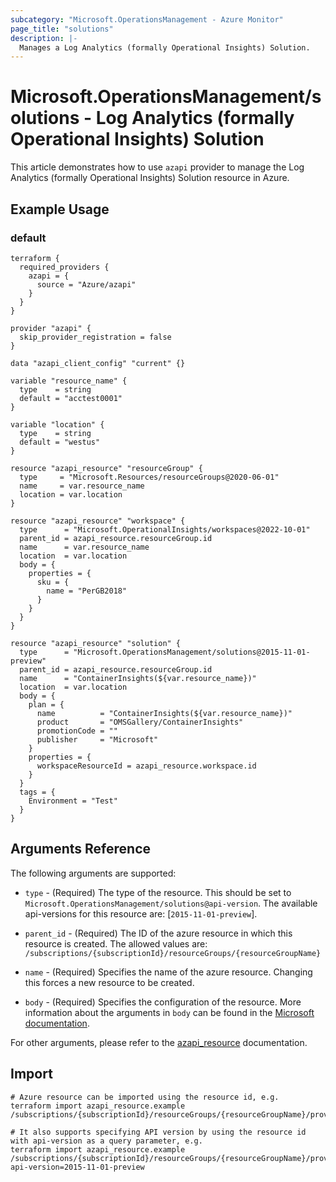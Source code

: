 ```yaml
---
subcategory: "Microsoft.OperationsManagement - Azure Monitor"
page_title: "solutions"
description: |-
  Manages a Log Analytics (formally Operational Insights) Solution.
---
```


# Microsoft.OperationsManagement/solutions - Log Analytics (formally Operational Insights) Solution

This article demonstrates how to use `azapi` provider to manage the Log Analytics (formally Operational Insights) Solution resource in Azure.

## Example Usage

### default

```hcl
terraform {
  required_providers {
    azapi = {
      source = "Azure/azapi"
    }
  }
}

provider "azapi" {
  skip_provider_registration = false
}

data "azapi_client_config" "current" {}

variable "resource_name" {
  type    = string
  default = "acctest0001"
}

variable "location" {
  type    = string
  default = "westus"
}

resource "azapi_resource" "resourceGroup" {
  type     = "Microsoft.Resources/resourceGroups@2020-06-01"
  name     = var.resource_name
  location = var.location
}

resource "azapi_resource" "workspace" {
  type      = "Microsoft.OperationalInsights/workspaces@2022-10-01"
  parent_id = azapi_resource.resourceGroup.id
  name      = var.resource_name
  location  = var.location
  body = {
    properties = {
      sku = {
        name = "PerGB2018"
      }
    }
  }
}

resource "azapi_resource" "solution" {
  type      = "Microsoft.OperationsManagement/solutions@2015-11-01-preview"
  parent_id = azapi_resource.resourceGroup.id
  name      = "ContainerInsights(${var.resource_name})"
  location  = var.location
  body = {
    plan = {
      name          = "ContainerInsights(${var.resource_name})"
      product       = "OMSGallery/ContainerInsights"
      promotionCode = ""
      publisher     = "Microsoft"
    }
    properties = {
      workspaceResourceId = azapi_resource.workspace.id
    }
  }
  tags = {
    Environment = "Test"
  }
}

```



## Arguments Reference

The following arguments are supported:

* `type` - (Required) The type of the resource. This should be set to `Microsoft.OperationsManagement/solutions@api-version`. The available api-versions for this resource are: [`2015-11-01-preview`].

* `parent_id` - (Required) The ID of the azure resource in which this resource is created. The allowed values are:  
  `/subscriptions/{subscriptionId}/resourceGroups/{resourceGroupName}`

* `name` - (Required) Specifies the name of the azure resource. Changing this forces a new resource to be created.

* `body` - (Required) Specifies the configuration of the resource. More information about the arguments in `body` can be found in the [Microsoft documentation](https://learn.microsoft.com/en-us/azure/templates/Microsoft.OperationsManagement/solutions?pivots=deployment-language-terraform).

For other arguments, please refer to the [azapi_resource](https://registry.terraform.io/providers/Azure/azapi/latest/docs/resources/resource) documentation.

## Import

 ```shell
 # Azure resource can be imported using the resource id, e.g.
 terraform import azapi_resource.example /subscriptions/{subscriptionId}/resourceGroups/{resourceGroupName}/providers/Microsoft.OperationsManagement/solutions/{resourceName}
 
 # It also supports specifying API version by using the resource id with api-version as a query parameter, e.g.
 terraform import azapi_resource.example /subscriptions/{subscriptionId}/resourceGroups/{resourceGroupName}/providers/Microsoft.OperationsManagement/solutions/{resourceName}?api-version=2015-11-01-preview
 ```
